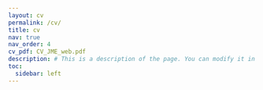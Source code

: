```yaml
---
layout: cv
permalink: /cv/
title: cv
nav: true
nav_order: 4
cv_pdf: CV_JME_web.pdf
description: # This is a description of the page. You can modify it in 'pages/_cv.md'. You can also change or remove the top pdf download button.
toc:
  sidebar: left
---
```

